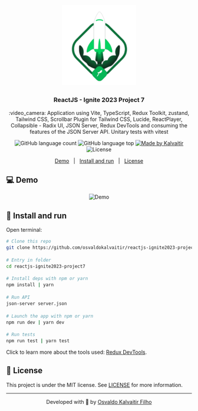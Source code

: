 <h1 align="center">
    <img src="/.github/assets/logo.svg"
    width="200px"
    alt="Logo" />
</h1>

<h3 align="center">
  ReactJS - Ignite 2023 Project 7
</h3>

<p align="center">
  :video_camera: Application using Vite, TypeScript, Redux Toolkit, zustand, Tailwind CSS, Scrollbar Plugin for Tailwind CSS, Lucide, ReactPlayer, Collapsible - Radix UI, JSON Server, Redux DevTools and consuming the features of the JSON Server API. 
  Unitary tests with vitest
</p>

<p align="center">
  <img alt="GitHub language count" src="https://img.shields.io/github/languages/count/osvaldokalvaitir/reactjs-ignite2023-project7.svg?color=00A83A">

  <img alt="GitHub language top" src="https://img.shields.io/github/languages/top/osvaldokalvaitir/reactjs-ignite2023-project7.svg?color=00A83A">

  <a href="https://kalvaitir.com/">
    <img alt="Made by Kalvaitir" src="https://img.shields.io/badge/made%20by-Kalvaitir-00A83A">
  </a>

  <img alt="License" src="https://img.shields.io/badge/license-MIT-00A83A">
</p>

<p align="center">
  <a href="#computer-demo">Demo</a>&nbsp;&nbsp;&nbsp;|&nbsp;&nbsp;&nbsp;<a href="#wrench-install-and-run">Install and run</a>&nbsp;&nbsp;&nbsp;|&nbsp;&nbsp;&nbsp;<a href="#memo-license">License</a>
</p>

## :computer: Demo

<p align="center">
  <img src="/.github/assets/demo.png" alt="Demo" />
</p>

## :wrench: Install and run

Open terminal:

```sh
# Clone this repo
git clone https://github.com/osvaldokalvaitir/reactjs-ignite2023-project7

# Entry in folder
cd reactjs-ignite2023-project7

# Install deps with npm or yarn
npm install | yarn

# Run API
json-server server.json

# Launch the app with npm or yarn
npm run dev | yarn dev

# Run tests
npm run test | yarn test
```

Click to learn more about the tools used: [Redux DevTools](https://github.com/osvaldokalvaitir/awesome/blob/main/src/browsers/chrome/extensions/redux-devtools.md).

## :memo: License

This project is under the MIT license. See [LICENSE](/LICENSE) for more information.

---

<p align="center">
Developed with 💚 by <a href="https://www.linkedin.com/in/osvaldokalvaitir">Osvaldo Kalvaitir Filho</a>
</p>
